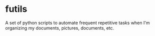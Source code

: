 # futils

A set of python scripts to automate frequent repetitive tasks when I'm organizing my documents, pictures, documents, etc.
